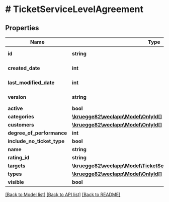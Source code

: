 # # TicketServiceLevelAgreement

## Properties

Name | Type | Description | Notes
------------ | ------------- | ------------- | -------------
**id** | **string** |  | [optional] [readonly]
**created_date** | **int** |  | [optional] [readonly]
**last_modified_date** | **int** |  | [optional] [readonly]
**version** | **string** |  | [optional] [readonly]
**active** | **bool** |  | [optional]
**categories** | [**\kruegge82\weclapp\Model\OnlyId[]**](OnlyId.md) |  | [optional]
**customers** | [**\kruegge82\weclapp\Model\OnlyId[]**](OnlyId.md) |  | [optional]
**degree_of_performance** | **int** |  | [optional]
**include_no_ticket_type** | **bool** |  | [optional]
**name** | **string** |  | [optional]
**rating_id** | **string** |  | [optional]
**targets** | [**\kruegge82\weclapp\Model\TicketServiceLevelAgreementTarget[]**](TicketServiceLevelAgreementTarget.md) |  | [optional]
**types** | [**\kruegge82\weclapp\Model\OnlyId[]**](OnlyId.md) |  | [optional]
**visible** | **bool** |  | [optional]

[[Back to Model list]](../../README.md#models) [[Back to API list]](../../README.md#endpoints) [[Back to README]](../../README.md)
